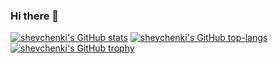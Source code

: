 ### Hi there 👋

<!---
shevchenki/shevchenki is a ✨ special ✨ repository because its `README.md` (this file) appears on your GitHub profile.
You can click the Preview link to take a look at your changes.
--->

[![shevchenki's GitHub stats](https://github-readme-stats.vercel.app/api?username=shevchenki&count_private=true&show_icons=true)](https://github.com/anuraghazra/github-readme-stats)
[![shevchenki's GitHub top-langs](https://github-readme-stats.vercel.app/api/top-langs/?username=shevchenki)](https://github.com/anuraghazra/github-readme-stats)
[![shevchenki's GitHub trophy](https://github-profile-trophy.vercel.app/?username=shevchenki)](https://github.com/ryo-ma/github-profile-trophy)
